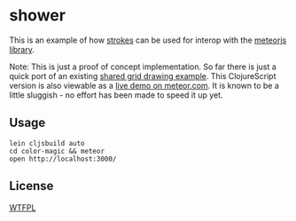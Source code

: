 # shower

This is an example of how [strokes](https://github.com/dribnet/strokes) can be used for interop with the [meteorjs library](http://meteor.com/).


Note: This is just a proof of concept implementation. So far there is just a quick port of an existing [shared grid drawing example](https://github.com/mpnagle/color-magic). This ClojureScript version is also viewable as a [live demo on meteor.com](http://color-magic.shower.meteor.com/). It is known to be a little sluggish - no effort has been made to speed it up yet.

## Usage

```
lein cljsbuild auto
cd color-magic && meteor
open http://localhost:3000/
```

## License

[WTFPL](http://www.wtfpl.net/)
